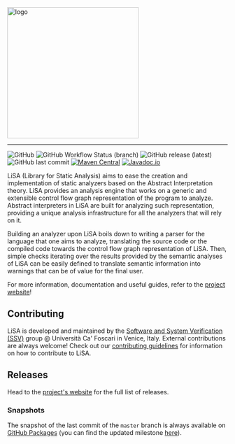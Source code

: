 <img src="logo.png" alt="logo" width="300"/>

---

![GitHub](https://img.shields.io/github/license/lisa-analyzer/lisa?color=brightgreen)
![GitHub Workflow Status (branch)](https://img.shields.io/github/workflow/status/lisa-analyzer/lisa/Gradle%20Build/master)
![GitHub release (latest)](https://img.shields.io/github/v/release/lisa-analyzer/lisa?display_name=release&color=brightgreen)
![GitHub last commit](https://img.shields.io/github/last-commit/lisa-analyzer/lisa)
[![Maven Central](https://img.shields.io/maven-central/v/io.github.lisa-analyzer/lisa-sdk?color=brightgreen)](https://search.maven.org/artifact/io.github.lisa-analyzer/lisa-sdk)
[![Javadoc.io](https://javadoc.io/badge2/io.github.lisa-analyzer/lisa-sdk/javadoc.svg)](https://javadoc.io/doc/io.github.lisa-analyzer/lisa-sdk)

LiSA (Library for Static Analysis) aims to ease the creation and implementation of static analyzers based on the Abstract Interpretation theory.
LiSA provides an analysis engine that works on a generic and extensible control flow graph representation of the program to analyze. Abstract interpreters in LiSA are built 
for analyzing such representation, providing a unique analysis infrastructure for all the analyzers that will rely on it.

Building an analyzer upon LiSA boils down to writing a parser for the language that one aims to analyze, translating the source code or the compiled code towards 
the control flow graph representation of LiSA. Then, simple checks iterating over the results provided by the semantic analyses of LiSA can be easily defined to translate 
semantic information into warnings that can be of value for the final user. 

For more information, documentation and useful guides, refer to the [project website](https://lisa-analyzer.github.io/)!

## Contributing 

LiSA is developed and maintained by the [Software and System Verification (SSV)](https://ssv.dais.unive.it/) group @ Università Ca' Foscari in Venice, Italy. 
External contributions are always welcome! Check out our [contributing guidelines](./CONTRIBUTING.md) for information on how to contribute to LiSA.

## Releases

Head to the [project's website](https://lisa-analyzer.github.io/releases/) for the full list of releases. 

### Snapshots

The snapshot of the last commit of the `master` branch is always available on [GitHub Packages](https://github.com/orgs/lisa-analyzer/packages?repo_name=lisa) (you can find the updated milestone [here](https://github.com/lisa-analyzer/lisa/releases/tag/latest)).
